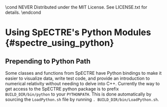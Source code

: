 \cond NEVER
Distributed under the MIT License.
See LICENSE.txt for details.
\endcond
# Using SpECTRE's Python Modules {#spectre_using_python}

## Prepending to Python Path
Some classes and functions from SpECTRE have Python bindings to make it easier
to visualize data, write test code, and provide an introduction to numerical
relativity without needing to delve into C++. Currently the way to get access to
the SpECTRE python package is to prefix  `BUILD_DIR/bin/python` to your
`PYTHONPATH`. This is done automatically by sourcing the `LoadPython.sh` file by
running `. BUILD_DIR/bin/LoadPython.sh`.
